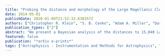 ```yaml
---
title: "Probing the distance and morphology of the Large Magellanic Cloud with RR Lyrae stars"
date: 2014-05-01
publishDate: 2020-01-09T21:52:32.638357Z
authors: ["Christopher R. Klein", "S. B. Cenko", "Adam A. Miller", "Dara J. Norman", "Joshua S. Bloom"]
publication_types: ["2"]
abstract: "We present a Bayesian analysis of the distances to 15,040 Large Magellanic Cloud (LMC) RR Lyrae stars using $V$- and $I$-band light curves from the Optical Gravitational Lensing Experiment, in combination with new $z$-band observations from the Dark Energy Camera. Our median individual RR Lyrae distance statistical error is 1.89 kpc (fractional distance error of 3.76 per cent). We present three-dimensional contour plots of the number density of LMC RR Lyrae stars and measure a distance to the core LMC RR Lyrae centre of $50.2482±0.0546 m̊(statistical) ±0.4628 (̊systematic) rk̊pc$, equivalently $μ_rmM̊C=18.5056±0.0024 rm(åtistical) ±0.02 rm(st̊ematic)$. This finding is statistically consistent with and four times more precise than the canonical value determined by a recent meta-analysis of 233 separate LMC distance determinations. We also measure a maximum tilt angle of $11.84^∘±0.80^∘$ at a position angle of $62^∘$, and report highly precise constraints on the $V$, $I$, and $z$ RR Lyrae period--magnitude relations. The full dataset of observed mean-flux magnitudes, derived colour excess $E(V-I)$ values, and fitted distances for the 15,040 RR Lyrae stars produced through this work is made available through the publication's associated online data. <P />"
featured: false
publication: "*arXiv e-prints*"
tags: ["Astrophysics - Instrumentation and Methods for Astrophysics", "Astrophysics - Astrophysics of Galaxies", "Astrophysics - Solar and Stellar Astrophysics"]
---
```


